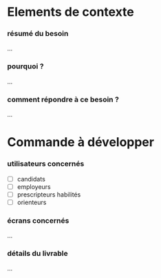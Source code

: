 # Elements de contexte

### résumé du besoin
…

### pourquoi ?
…

### comment répondre à ce besoin ?
…

# Commande à développer

### utilisateurs concernés
- [ ] candidats
- [ ] employeurs
- [ ] prescripteurs habilités
- [ ] orienteurs

### écrans concernés
…

### détails du livrable
…

